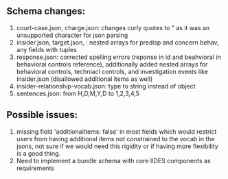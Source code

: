## Schema changes:
1. court-case.json, charge.json: changes curly quotes to \" as it was an unsupported character for json parsing
2. insider.json, target.json, : nested arrays for predisp and concern behav, any fields with tuples
3. response.json: corrected spelling errors (reponse in id and beahvioral in behavioral controls reference), additionally added nested arrays for behavioral controls, techniacl controls, and investigation events like insider.json (disallowed additional items as well)
4. insider-relationship-vocab.json: type to string instead of object
5. sentences.json: from H,D,M,Y,D to 1,2,3,4,5

## Possible issues:
1. missing field 'additionalItems: false' in most fields which would restrict users from having additional items not constrained to the vocab in the jsons, not sure if we would need this rigidity or if having more flexibility is a good thing. 
2. Need to implement a bundle schema with core IIDES components as requirements